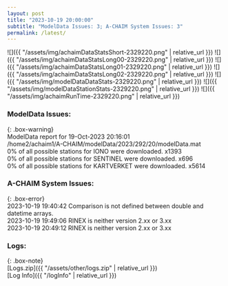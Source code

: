 ```yaml
---
layout: post
title: "2023-10-19 20:00:00"
subtitle: "ModelData Issues: 3; A-CHAIM System Issues: 3"
permalink: /latest/
---
```


![]({{ "/assets/img/achaimDataStatsShort-2329220.png" | relative_url }})
![]({{ "/assets/img/achaimDataStatsLong00-2329220.png" | relative_url }})
![]({{ "/assets/img/achaimDataStatsLong01-2329220.png" | relative_url }})
![]({{ "/assets/img/achaimDataStatsLong02-2329220.png" | relative_url }})
![]({{ "/assets/img/modelDataDataStats-2329220.png" | relative_url }})
![]({{ "/assets/img/modelDataStationStats-2329220.png" | relative_url }})
![]({{ "/assets/img/achaimRunTime-2329220.png" | relative_url }})


### ModelData Issues:  
  
{: .box-warning}  
 ModelData report for 19-Oct-2023 20:16:01   
 /home2/achaim1/A-CHAIM/modelData/2023/292/20/modelData.mat   
 0% of all possible stations for IONO were downloaded. x1393   
 0% of all possible stations for SENTINEL were downloaded. x696   
 0% of all possible stations for KARTVERKET were downloaded. x5614   
  
### A-CHAIM System Issues:  
  
{: .box-error}  
2023-10-19 19:40:42 Comparison is not defined between double and datetime arrays.  
2023-10-19 19:49:06 RINEX is neither version 2.xx or 3.xx  
2023-10-19 20:49:12 RINEX is neither version 2.xx or 3.xx  

### Logs:  
  
{: .box-note}  
[Logs.zip]({{ "/assets/other/logs.zip" | relative_url }})  
[Log Info]({{ "/logInfo" | relative_url }})  
